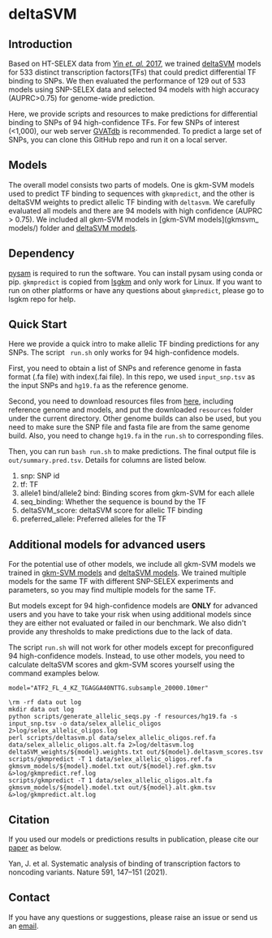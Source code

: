# deltaSVM

## Introduction
Based on HT-SELEX data from [Yin *et. al.* 2017](https://www.ncbi.nlm.nih.gov/pubmed/28473536), we trained [deltaSVM](https://www.nature.com/articles/ng.3331) models for 533 distinct transcription factors(TFs) that could predict differential TF binding to SNPs. We then evaluated the performance of 129 out of 533 models using SNP-SELEX data and selected 94 models with high accuracy (AUPRC>0.75) for genome-wide prediction.

Here, we provide scripts and resources to make predictions for differential binding to SNPs of 94 high-confidence TFs. For few SNPs of interest (<1,000), our web server [GVATdb](http://renlab.sdsc.edu/GVATdb/) is recommended. To predict a large set of SNPs, you can clone this GitHub repo and run it on a local server.

## Models
The overall model consists two parts of models. One is gkm-SVM models used to predict TF binding to sequences with `gkmpredict`, and the other is deltaSVM weights to predict allelic TF binding with `deltasvm`. We carefully evaluated all models and there are 94 models with high confidence (AUPRC > 0.75). We included all gkm-SVM models in [gkm-SVM models](gkmsvm_ models/) folder and [deltaSVM models](http://renlab.sdsc.edu/yunjiang/deltaSVM/resources/models.weights.txt). 

## Dependency
[pysam](https://pysam.readthedocs.io/en/latest/api.html) is required to run the software. You can install pysam using conda or pip. `gkmpredict` is copied from [lsgkm](https://github.com/Dongwon-Lee/lsgkm) and only work for Linux. If you want to run on other platforms or have any questions about `gkmpredict`, please go to lsgkm repo for help.

## Quick Start
Here we provide a quick intro to make allelic TF binding predictions for any SNPs. The script ` run.sh` only works for 94 high-confidence models.

First, you need to obtain a list of SNPs and reference genome in fasta format (.fa file) with index(.fai file). In this repo, we used `input_snp.tsv` as the input SNPs and `hg19.fa` as the reference genome. 

Second, you need to download resources files from [here](http://renlab.sdsc.edu/yunjiang/deltaSVM), including reference genome and models, and put the downloaded `resources` folder under the current directory. Other genome builds can also be used, but you need to make sure the SNP file and fasta file are from the same genome build. Also, you need to change `hg19.fa` in the `run.sh` to corresponding files.

Then, you can run `bash run.sh` to make predictions. The final output file is `out/summary.pred.tsv`. Details for columns are listed below.

1. snp: SNP id
2. tf: TF 
3. allele1 bind/allele2 bind: Binding scores from gkm-SVM for each allele
4. seq_binding: Whether the sequence is bound by the TF 
5. deltaSVM_score: deltaSVM score for allelic TF binding  
6. preferred_allele: Preferred alleles for the TF

## Additional models for advanced users
For the potential use of other models, we include all gkm-SVM models we trained in [gkm-SVM models](http://renlab.sdsc.edu/yunjiang/deltaSVM/gkmsvm_models) and [deltaSVM models](http://renlab.sdsc.edu/yunjiang/deltaSVM/deltasvm_weights). We trained multiple models for the same TF with different SNP-SELEX experiments and parameters, so you may find multiple models for the same TF. 

But models except for 94 high-confidence models are **ONLY** for advanced users and you have to take your risk when using additional models since they are either not evaluated or failed in our benchmark. We also didn't provide any thresholds to make predictions due to the lack of data.

The script `run.sh` will not work for other models except for preconfigured 94 high-confidence models. Instead, to use other models, you need to calculate deltaSVM scores and gkm-SVM scores yourself using the command examples below.

```
model="ATF2_FL_4_KZ_TGAGGA40NTTG.subsample_20000.10mer"

\rm -rf data out log
mkdir data out log
python scripts/generate_allelic_seqs.py -f resources/hg19.fa -s input_snp.tsv -o data/selex_allelic_oligos 2>log/selex_allelic_oligos.log
perl scripts/deltasvm.pl data/selex_allelic_oligos.ref.fa data/selex_allelic_oligos.alt.fa 2>log/deltasvm.log deltaSVM_weights/${model}.weights.txt out/${model}.deltasvm_scores.tsv
scripts/gkmpredict -T 1 data/selex_allelic_oligos.ref.fa gkmsvm_models/${model}.model.txt out/${model}.ref.gkm.tsv &>log/gkmpredict.ref.log
scripts/gkmpredict -T 1 data/selex_allelic_oligos.alt.fa gkmsvm_models/${model}.model.txt out/${model}.alt.gkm.tsv &>log/gkmpredict.alt.log
```

## Citation 
If you used our models or predictions results in publication, please cite our [paper]( https://www.nature.com/articles/s41586-021-03211-0) as below.

Yan, J. et al. Systematic analysis of binding of transcription factors to noncoding variants. Nature 591, 147–151 (2021).

## Contact
If you have any questions or suggestions, please raise an issue or send us an [email](mailto:serein927@gmail.com).
 

